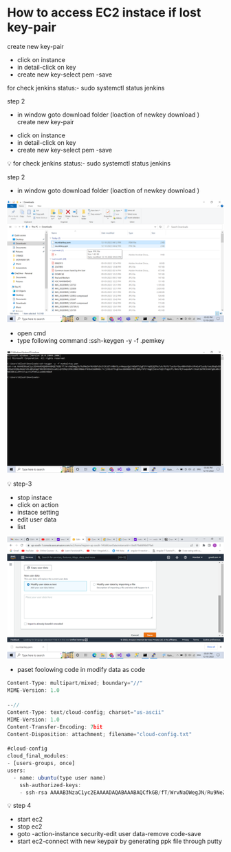 # How to access EC2 instace if lost key-pair

<aside>
 create new key-pair

</aside>

- click on instance
- in detail-click on key
- create new key-select pem -save

<aside>
 for check jenkins status:- sudo systemctl status jenkins

</aside>

step 2

- in window goto download folder (loaction of newkey download )<aside>
 create new key-pair

</aside>

- click on instance
- in detail-click on key
- create new key-select pem -save

<aside>
💡 for check jenkins status:- sudo systemctl status jenkins

</aside>

step 2

- in window goto download folder (loaction of newkey download )

![alt text](image.png)

- open cmd
- type following command :ssh-keygen -y -f .pemkey

![alt text](image-1.png)

<aside>
💡 step-3

</aside>

- stop instace
- click on action
- instace setting
- edit user data
- list

![alt text](image-2.png)

- paset foolowing code in modify data as code

```jsx
Content-Type: multipart/mixed; boundary="//"
MIME-Version: 1.0

--//
Content-Type: text/cloud-config; charset="us-ascii"
MIME-Version: 1.0
Content-Transfer-Encoding: 7bit
Content-Disposition: attachment; filename="cloud-config.txt"

#cloud-config
cloud_final_modules:
- [users-groups, once]
users:
  - name: ubuntu(type user name)
    ssh-authorized-keys: 
    - ssh-rsa AAAAB3NzaC1yc2EAAAADAQABAAABAQCfkGB/fT/WrvNaOWegJN/Ru9NeZWrNthGbPcDx3Y2K1GTvH0bVSLsnNequzQp1YmDpRTUlgP2frhqGGjQfNuTuh/MUYR/7uo3o+fpu+08nKRdX+iMhmlwFIus8yYseLBbqDxE6KX5wCkHZ8yAbdqYs9Lm8IpHqpF5NCXBIHXAE1cwBllqVtD9qCiR9c280dJ8NWevFNnbwtde8NmbLT+/jzN1xETh+gKkwcd6ANGGAT8KFd9Ryr5PiT4qg5jVenwfsQIJfUgzCP1/0e1rBjFuwqodwPvJ3oat1W70C53m6Tg8LWBsJhGCODk1izHY+Irca/rZifvEKulsxb6U+6De9(copy genereted key PublicKeypair here)
```

<aside>
💡 step 4

</aside>

- start ec2
- stop ec2
- goto -action-instance security-edit user data-remove code-save
- start ec2-connect with new keypair by generating ppk file through putty